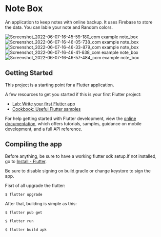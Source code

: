 # Note Box

An application to keep notes with online backup. It uses Firebase to store the data. You can lable your note and Random colors.

![Screenshot_2022-06-07-16-45-59-180_com example note_box](https://user-images.githubusercontent.com/66798733/172367029-eda0977d-a81e-4e98-80d5-0f5227fb2349.jpg)
![Screenshot_2022-06-07-16-46-05-738_com example note_box](https://user-images.githubusercontent.com/66798733/172367059-eca35e76-d40e-427e-b9e8-ec7a9159aac1.jpg)
![Screenshot_2022-06-07-16-46-33-879_com example note_box](https://user-images.githubusercontent.com/66798733/172367066-fa6c8f4f-1cb2-4b97-8148-e7adcfe7118b.jpg)
![Screenshot_2022-06-07-16-46-41-638_com example note_box](https://user-images.githubusercontent.com/66798733/172367075-c6424812-1c3b-468a-a804-9b52a67840e1.jpg)
![Screenshot_2022-06-07-16-46-57-484_com example note_box](https://user-images.githubusercontent.com/66798733/172367082-80825e2b-ca49-402c-9cd2-9ac231d93e1c.jpg)


## Getting Started

This project is a starting point for a Flutter application.

A few resources to get you started if this is your first Flutter project:

- [Lab: Write your first Flutter app](https://docs.flutter.dev/get-started/codelab)
- [Cookbook: Useful Flutter samples](https://docs.flutter.dev/cookbook)

For help getting started with Flutter development, view the
[online documentation](https://docs.flutter.dev/), which offers tutorials,
samples, guidance on mobile development, and a full API reference.

## Compiling the app
Before anything, be sure to have a working flutter sdk setup.If not installed, go to [Install - Flutter](https://docs.flutter.dev/get-started/install).

Be sure to disable signing on build.gradle or change keystore to sign the app.

Fisrt of all upgrade the flutter:
```
$ flutter upgrade
```

After that, building is simple as this:
```
$ flutter pub get
```
```
$ flutter run
```
```
$ flutter build apk
```
